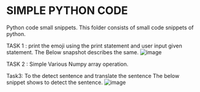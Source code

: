# SIMPLE PYTHON CODE
Python code small snippets.
This folder consists of small code snippets of python.

TASK 1 :
print the emoji using the print statement and user input given statement. The Below snapshot describes the same. 
![image](https://user-images.githubusercontent.com/20492104/210623692-b57c22df-be19-4616-b61d-aed44b4d9d7c.png)

TASK 2 : 
Simple Various Numpy array operation. 

Task3: 
To the detect sentence and  translate the sentence
The below  snippet shows to detect the sentence. 
![image](https://user-images.githubusercontent.com/20492104/216120389-1959e180-d266-4f62-bc8d-43008b691534.png)

